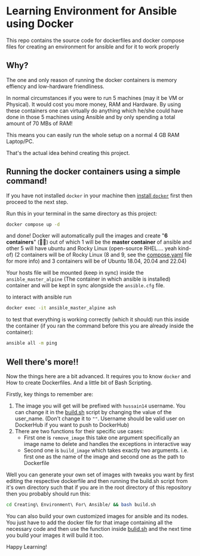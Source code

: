 # Learning Environment for Ansible using Docker
This repo contains the source code for dockerfiles and docker compose files for creating an environment for ansible and for it to work properly


## Why?
The one and only reason of running the docker containers is memory effiency and low-hardware friendliness.

In normal circumstances if you were to run 5 machines (may it be VM or Physical). It would cost you more money, RAM and Hardware. By using these containers one can virtually do anything which he/she could have done in those 5 machines using Ansible and by only spending a total amount of 70 MBs of RAM!

This means you can easily run the whole setup on a normal 4 GB RAM Laptop/PC.

That's the actual idea behind creating this project.


## Running the docker containers using a simple command!

If you have not installed `docker` in your machine then [install `docker`](INSTALL_DOCKER.md) first then proceed to the next step.

Run this in your terminal in the same directory as this project:
```bash
docker compose up -d
```
and done! Docker will automatically pull the images and create "**6 containers**" (🚀🚀) out of which 1 will be the **master container** of ansible and other 5 will have ubuntu and Rocky Linux (open-source RHEL.... yeah kind-of)
(2 containers will be of Rocky Linux (8 and 9, see the [compose.yaml](Using%20Docker%20Compose%20to%20run%20the%20environment/compose.yaml) file for more info) and 3 containers will be of Ubuntu 18.04, 20.04 and 22.04)

Your hosts file will be mounted (keep in sync) inside the `ansible_master_alpine` (The container in which ansible is installed) container and will be kept in sync alongside the `ansible.cfg` file.

to interact with ansible run

```bash
docker exec -it ansible_master_alpine ash
```

to test that everything is working correctly (which it should) run this inside the container (if you ran the command before this you are already inside the container):
```bash
ansible all -m ping
```


## Well there's more!!
Now the things here are a bit advanced. It requires you to know `docker` and How to create Dockerfiles. And a little bit of Bash Scripting.

Firstly, key things to remember are:

1. The image you will get will be prefixed with `hussain14` username. You can change it in the [build.sh](Creating%20Environment%20For%20Ansible/build.sh) script by changing the value of the user_name. (Don't change it to `""`. Username should be valid user on DockerHub if you want to push to DockerHub)
2. There are two functions for their specific use cases:
   - First one is `remove_image` this take one argument specifically an image name to delete and handles the exceptions in interactive way
   - Second one is `build_image` which takes exactly two arguments. i.e. first one as the name of the image and second one as the path to Dockerfile

Well you can generate your own set of images with tweaks you want by first editing the respective dockerfile and then running the build.sh script from it's own directory such that if you are in the root directory of this repository then you probably should run this:
```bash
cd Creating\ Environment\ For\ Ansible/ && bash build.sh
```
You can also build your own customized images for ansible and its nodes. You just have to add the docker file for that image containing all the necessary code and then use the function inside [bulid.sh](Creating%20Environment%20For%20Ansible/build.sh) and the next time you build your images it will build it too.

Happy Learning!
